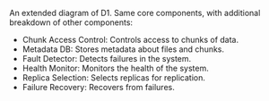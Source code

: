 An extended diagram of D1. Same core components, with additional breakdown of other components:

- Chunk Access Control: Controls access to chunks of data.
- Metadata DB: Stores metadata about files and chunks.
- Fault Detector: Detects failures in the system.
- Health Monitor: Monitors the health of the system.
- Replica Selection: Selects replicas for replication.
- Failure Recovery: Recovers from failures.
